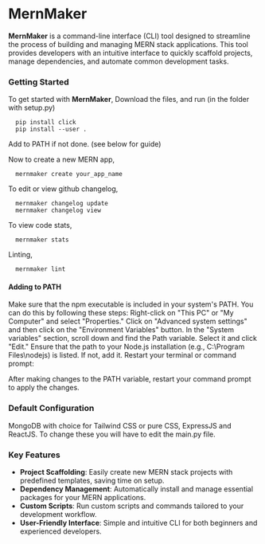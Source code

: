 # MernMaker

**MernMaker** is a command-line interface (CLI) tool designed to streamline the process of building and managing MERN stack applications. This tool provides developers with an intuitive interface to quickly scaffold projects, manage dependencies, and automate common development tasks.

### Getting Started

To get started with **MernMaker**, 
  Download the files, and run (in the folder with setup.py)

      pip install click
      pip install --user . 

  Add to PATH if not done. (see below for guide)

  Now to create a new MERN app,
  
      mernmaker create your_app_name

  To edit or view github changelog,

      mernmaker changelog update
      mernmaker changelog view

  To view code stats,

      mernmaker stats

  Linting,
 
      mernmaker lint


#### Adding to PATH

Make sure that the npm executable is included in your system's PATH. You can do this by following these steps:
Right-click on "This PC" or "My Computer" and select "Properties."
Click on "Advanced system settings" and then click on the "Environment Variables" button.
In the "System variables" section, scroll down and find the Path variable. Select it and click "Edit."
Ensure that the path to your Node.js installation (e.g., C:\Program Files\nodejs\) is listed. If not, add it.
Restart your terminal or command prompt:

After making changes to the PATH variable, restart your command prompt to apply the changes.

### Default Configuration
  MongoDB with choice for Tailwind CSS or pure CSS, ExpressJS and ReactJS.
  To change these you will have to edit the main.py file.

### Key Features

- **Project Scaffolding**: Easily create new MERN stack projects with predefined templates, saving time on setup.
- **Dependency Management**: Automatically install and manage essential packages for your MERN applications.
- **Custom Scripts**: Run custom scripts and commands tailored to your development workflow.
- **User-Friendly Interface**: Simple and intuitive CLI for both beginners and experienced developers.
